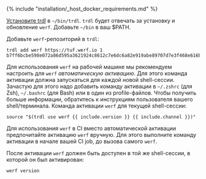 {% include "installation/_host_docker_requirements.md" %}

[Установите trdl](https://github.com/werf/trdl/releases/) в `~/bin/trdl`. `trdl` будет отвечать за установку и обновление `werf`. Добавьте `~/bin` в ваш $PATH.

Добавьте `werf`-репозиторий в `trdl`:
```shell
trdl add werf https://tuf.werf.io 1 b7ff6bcbe598e072a86d595a3621924c8612c7e6dc6a82e919abe89707d7e3f468e616b5635630680dd1e98fc362ae5051728406700e6274c5ed1ad92bea52a2
```
 
Для использования `werf` на рабочей машине мы рекомендуем настроить для `werf` _автоматическую активацию_. Для этого команда активации должна запускаться для каждой новой shell-сессии. Зачастую для этого надо добавить команду активации в `~/.zshrc` (для Zsh), `~/.bashrc` (для Bash) или в один из profile-файлов. Чтобы получить больше информации, обратитесь к инструкциям пользователя вашего shell/терминала. Команда активации `werf` для текущей shell-сессии:
```shell
source "$(trdl use werf {{ include.version }} {{ include.channel }})"
```

Для использования `werf` в CI вместо автоматической активации предпочитайте активацию `werf` вручную. Для этого выполните команду активации в начале вашей CI job, до вызова самого `werf`.

После активации `werf` должен быть доступен в той же shell-сессии, в которой он был активирован:
```shell
werf version
```
